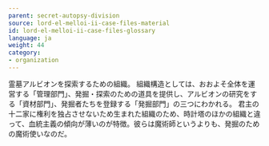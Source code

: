 ```yaml
---
parent: secret-autopsy-division
source: lord-el-melloi-ii-case-files-material
id: lord-el-melloi-ii-case-files-glossary
language: ja
weight: 44
category:
- organization
---
```


霊墓アルビオンを探索するための組織。
組織構造としては、おおよそ全体を運営する「管理部門」、発掘・探索のための道具を提供し、アルビオンの研究をする「資材部門」、発掘者たちを登録する「発掘部門」の三つにわかれる。
君主の十二家に権利を独占させないため生まれた組織のため、時計塔のほかの組織と違って、血統主義の傾向が薄いのが特徴。彼らは魔術師というよりも、発掘のための魔術使いなのだ。
